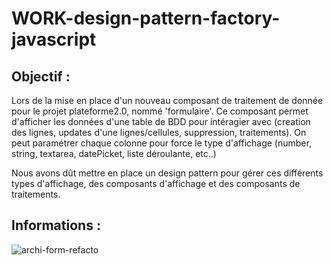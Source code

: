 # WORK-design-pattern-factory-javascript

## Objectif :
Lors de la mise en place d'un nouveau composant de traitement de donnée pour le projet plateforme2.0, nommé 'formulaire'. Ce composant permet d'afficher les données d'une table de BDD pour intéragier avec (creation des lignes, updates d'une lignes/cellules, suppression, traitements). On peut paramétrer chaque colonne pour force le type d'affichage (number, string, textarea, datePicket, liste déroulante, etc..)

Nous avons dût mettre en place un design pattern pour gérer ces différents types d'affichage, des composants d'affichage et des composants de traitements.

## Informations :
![archi-form-refacto](https://user-images.githubusercontent.com/20927479/151868790-4b176719-5c66-4ac3-ada2-c909ec2adc9d.svg)
